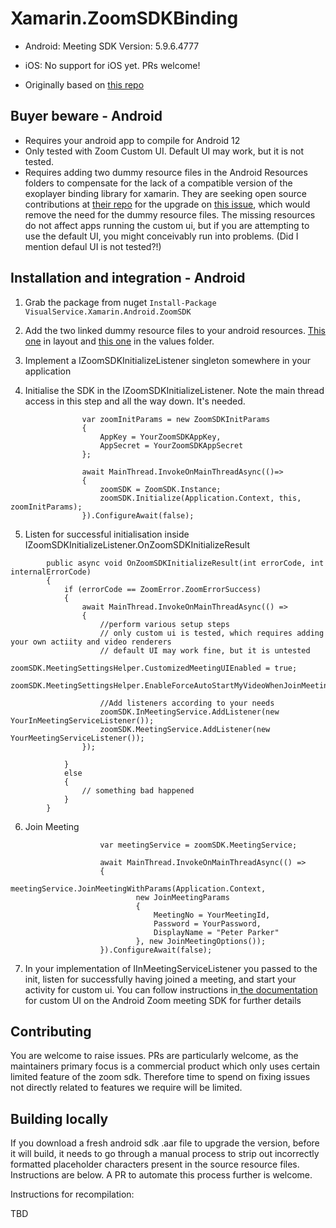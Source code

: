 ﻿# Xamarin.ZoomSDKBinding
 
 * Android: Meeting SDK Version: 5.9.6.4777
 
 * iOS: No support for iOS yet. PRs welcome!

 * Originally based on [this repo](https://github.com/stntz/Xamarin.ZoomBinding)
 
 ## Buyer beware - Android
 
 * Requires your android app to compile for Android 12
 * Only tested with Zoom Custom UI. Default UI may work, but it is not tested.
 * Requires adding two dummy resource files in the Android Resources folders to compensate for the lack of a compatible version of the exoplayer binding library for xamarin. They are seeking open source contributions at [their repo](https://github.com/Baseflow/ExoPlayerXamarin) for the upgrade on [this issue](https://github.com/Baseflow/ExoPlayerXamarin/issues/116#issuecomment-884687316), which would remove the need for the dummy resource files. The missing resources do not affect apps running the custom ui, but if you are attempting to use the default UI, you might conceivably run into problems. (Did I mention defaul UI is not tested?!)
 
## Installation and integration - Android
 
1. Grab the package from nuget ```Install-Package VisualService.Xamarin.Android.ZoomSDK```

2. Add the two linked dummy resource files to your android resources. [This one](https://github.com/VisualService/Xamarin.ZoomSDKBinding/blob/main/src/Droid/shim-files/exo_layout_polyfill.xml) in layout and [this one](https://github.com/VisualService/Xamarin.ZoomSDKBinding/blob/main/src/Droid/shim-files/exo_values_polyfill.xml) in the values folder.

3. Implement a IZoomSDKInitializeListener singleton somewhere in your application

4. Initialise the SDK in the IZoomSDKInitializeListener. Note the main thread access in this step and all the way down. It's needed.

```
                var zoomInitParams = new ZoomSDKInitParams
                {
                    AppKey = YourZoomSDKAppKey,
                    AppSecret = YourZoomSDKAppSecret
                };
                
                await MainThread.InvokeOnMainThreadAsync(()=>
                {
                    zoomSDK = ZoomSDK.Instance;
                    zoomSDK.Initialize(Application.Context, this, zoomInitParams);
                }).ConfigureAwait(false);
```

5. Listen for successful initialisation inside IZoomSDKInitializeListener.OnZoomSDKInitializeResult

```
        public async void OnZoomSDKInitializeResult(int errorCode, int internalErrorCode)
        {
            if (errorCode == ZoomError.ZoomErrorSuccess)
            {
                await MainThread.InvokeOnMainThreadAsync(() =>
                {
                    //perform various setup steps
                    // only custom ui is tested, which requires adding your own actiity and video renderers
                    // default UI may work fine, but it is untested
                    zoomSDK.MeetingSettingsHelper.CustomizedMeetingUIEnabled = true; 
                    zoomSDK.MeetingSettingsHelper.EnableForceAutoStartMyVideoWhenJoinMeeting(false);
                    
                    //Add listeners according to your needs
                    zoomSDK.InMeetingService.AddListener(new YourInMeetingServiceListener());
                    zoomSDK.MeetingService.AddListener(new YourMeetingServiceListener());
                });

            }
            else
            {
                // something bad happened
            }
        }
```

6. Join Meeting

```
                    var meetingService = zoomSDK.MeetingService;

                    await MainThread.InvokeOnMainThreadAsync(() =>
                    {
                        meetingService.JoinMeetingWithParams(Application.Context,
                            new JoinMeetingParams
                            {
                                MeetingNo = YourMeetingId,
                                Password = YourPassword,
                                DisplayName = "Peter Parker"
                            }, new JoinMeetingOptions());
                    }).ConfigureAwait(false);
 ```
 
 7. In your implementation of IInMeetingServiceListener you passed to the init, listen for successfully having joined a meeting, and start your activity for custom ui. You can follow instructions in[ the documentation](https://marketplace.zoom.us/docs/sdk/native-sdks/android/) for custom UI on the Android Zoom meeting SDK for further details

## Contributing

You are welcome to raise issues. PRs are particularly welcome, as the maintainers primary focus is a commercial product which only uses certain limited feature of the zoom sdk. Therefore time to spend on fixing issues not directly related to features we require will be limited.

## Building locally

If you download a fresh android sdk .aar file to upgrade the version, before it will build, it needs to go through a manual process to strip out incorrectly formatted placeholder characters present in the source resource files. Instructions are below. A PR to automate this process further is welcome.

Instructions for recompilation:


TBD
